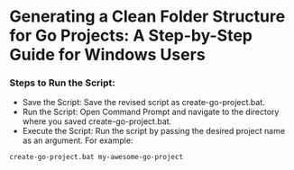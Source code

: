 # Generating a Clean Folder Structure for Go Projects: A Step-by-Step Guide for Windows Users

### Steps to Run the Script:
* Save the Script: Save the revised script as create-go-project.bat.
* Run the Script: Open Command Prompt and navigate to the directory where you saved create-go-project.bat.
* Execute the Script: Run the script by passing the desired project name as an argument. For example:

```
create-go-project.bat my-awesome-go-project
```